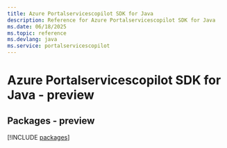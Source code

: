 ```yaml
---
title: Azure Portalservicescopilot SDK for Java
description: Reference for Azure Portalservicescopilot SDK for Java
ms.date: 06/18/2025
ms.topic: reference
ms.devlang: java
ms.service: portalservicescopilot
---
```

# Azure Portalservicescopilot SDK for Java - preview
## Packages - preview
[!INCLUDE [packages](portalservicescopilot-index.md)]